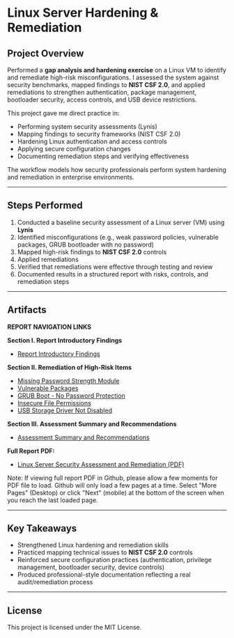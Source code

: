 # Linux Server Hardening & Remediation

## Project Overview

Performed a **gap analysis and hardening exercise** on a Linux VM to identify and remediate high-risk misconfigurations. I assessed the system against security benchmarks, mapped findings to **NIST CSF 2.0**, and applied remediations to strengthen authentication, package management, bootloader security, access controls, and USB device restrictions.

This project gave me direct practice in:

- Performing system security assessments (Lynis)
- Mapping findings to security frameworks (NIST CSF 2.0)
- Hardening Linux authentication and access controls
- Applying secure configuration changes
- Documenting remediation steps and verifying effectiveness

The workflow models how security professionals perform system hardening and remediation in enterprise environments.

---

## Steps Performed

1. Conducted a baseline security assessment of a Linux server (VM) using **Lynis**
2. Identified misconfigurations (e.g., weak password policies, vulnerable packages, GRUB bootloader with no password)
3. Mapped high-risk findings to **NIST CSF 2.0** controls
4. Applied remediations
5. Verified that remediations were effective through testing and review
6. Documented results in a structured report with risks, controls, and remediation steps

---

## Artifacts

**REPORT NAVIGATION LINKS**

**Section I. Report Introductory Findings**

- [Report Introductory Findings](Report-Introductory-Findings/Report-Introductory-Findings.pdf)

**Section II. Remediation of High-Risk Items**

- [Missing Password Strength Module](Missing-password-strength-module/Missing-password-strength-module.pdf)
- [Vulnerable Packages](Vulnerable-packages/Vulnerable-packages.pdf)
- [GRUB Boot - No Password Protection](GRUB-Boot-No-password-protection/GRUB-Boot-No-password-protection.pdf)
- [Insecure File Permissions](Insecure-file-permissions/Insecure-file-permissions.pdf)
- [USB Storage Driver Not Disabled](USB-storage-driver-not-disabled/USB-storage-driver-not-disabled.pdf)

**Section III. Assessment Summary and Recommendations**

- [Assessment Summary and Recommendations](Assessment-Summary-and-Recommendations/Assessment-Summary-and-Recommendations.pdf)

**Full Report PDF:**

- <a href="Linux-Server-Security-Assessment-and-Remediation-Report.pdf" target="_blank">Linux Server Security Assessment and Remediation (PDF)</a>

Note: If viewing full report PDF in Github, please allow a few moments for PDF file to load. Github will only load a few pages at a time. Select "More Pages" (Desktop) or click "Next" (mobile) at the bottom of the screen when you reach the last loaded page.

---

## Key Takeaways

- Strengthened Linux hardening and remediation skills
- Practiced mapping technical issues to **NIST CSF 2.0** controls
- Reinforced secure configuration practices (authentication, privilege management, bootloader security, device controls)
- Produced professional-style documentation reflecting a real audit/remediation process

---

## License

This project is licensed under the MIT License.

